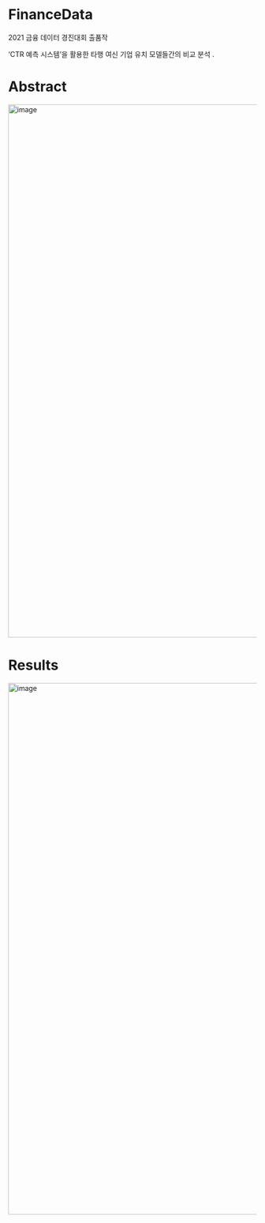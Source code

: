 # FinanceData

2021 금융 데이터 경진대회 출품작

‘CTR 예측 시스템’을 활용한 타행 여신 기업 유치 모델들간의 비교 분석
.
# Abstract

<img width="1079" alt="image" src="https://user-images.githubusercontent.com/76480887/220231034-ae36671e-c2d8-45c1-92bd-63243ec3280f.png">

# Results

<img width="1076" alt="image" src="https://user-images.githubusercontent.com/76480887/220231284-127b1944-66de-4796-b333-39335cdd7107.png">
